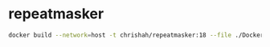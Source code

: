 # repeatmasker


```bash
docker build --network=host -t chrishah/repeatmasker:18 --file ./Dockerfile .
```
